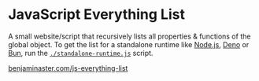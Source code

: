 
# JavaScript Everything List

A small website/script that recursively lists all properties & functions of the global object. To get the list for a standalone runtime like [Node.js](https://nodejs.org/), [Deno](https://deno.com/) or [Bun](https://bun.sh/), run the [`./standalone-runtime.js`](./standalone-runtime.js) script.

[benjaminaster.com/js-everything-list](https://benjaminaster.com/js-everything-list/)
